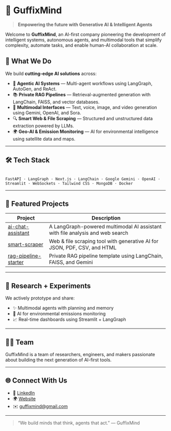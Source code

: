 # 🧠 GuffixMind

> **Empowering the future with Generative AI & Intelligent Agents**

Welcome to **GuffixMind**, an AI-first company pioneering the development of intelligent systems, autonomous agents, and multimodal tools that simplify complexity, automate tasks, and enable human-AI collaboration at scale.


## 🚀 What We Do

We build **cutting-edge AI solutions** across:

- 🤖 **Agentic AI Systems** — Multi-agent workflows using LangGraph, AutoGen, and ReAct.
- 📚 **Private RAG Pipelines** — Retrieval-augmented generation with LangChain, FAISS, and vector databases.
- 🧠 **Multimodal Interfaces** — Text, voice, image, and video generation using Gemini, OpenAI, and Sora.
- 🔍 **Smart Web & File Scraping** — Structured and unstructured data extraction powered by LLMs.
- 🌍 **Geo-AI & Emission Monitoring** — AI for environmental intelligence using satellite data and maps.

---

## 🛠 Tech Stack

```

FastAPI · LangGraph · Next.js · LangChain · Google Gemini · OpenAI · Streamlit · WebSockets · Tailwind CSS · MongoDB · Docker

```

---

## 📂 Featured Projects

| Project | Description |
|--------|-------------|
| [ai-chat-assistant](https://github.com/guffixmind/ai-chat-assistant) | A LangGraph-powered multimodal AI assistant with file analysis and web search |
| [smart-scraper](https://github.com/guffixmind/smart-scraper) | Web & file scraping tool with generative AI for JSON, PDF, CSV, and HTML |
| [rag-pipeline-starter](https://github.com/guffixmind/rag-pipeline-starter) | Private RAG pipeline template using LangChain, FAISS, and Gemini |

---

## 🧪 Research + Experiments

We actively prototype and share:
- ✨ Multimodal agents with planning and memory
- 🔬 AI for environmental emissions monitoring
- 📈 Real-time dashboards using Streamlit + LangGraph

---

## 👨‍💻 Team

GuffixMind is a team of researchers, engineers, and makers passionate about building the next generation of AI-first tools.

---

## 🌐 Connect With Us

- 💼 [LinkedIn](https://www.linkedin.com/company/guffixmind)
- 🌍 [Website](https://guffixmind.ai)
- ✉️ guffixmind@gmail.com

---

> “We build minds that think, agents that act.” — GuffixMind
